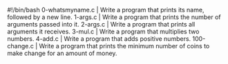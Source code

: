 #!/bin/bash
0-whatsmyname.c | Write a program that prints its name, followed by a new line.
1-args.c | Write a program that prints the number of arguments passed into it.
2-args.c | Write a program that prints all arguments it receives.
3-mul.c | Write a program that multiplies two numbers.
4-add.c | Write a program that adds positive numbers.
100-change.c | Write a program that prints the minimum number of coins to make change for an amount of money.

